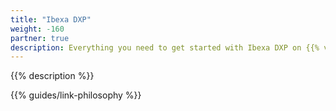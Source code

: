```yaml
---
title: "Ibexa DXP"
weight: -160
partner: true
description: Everything you need to get started with Ibexa DXP on {{% vendor/name %}}.
---
```


{{% description %}}

{{% guides/link-philosophy %}}